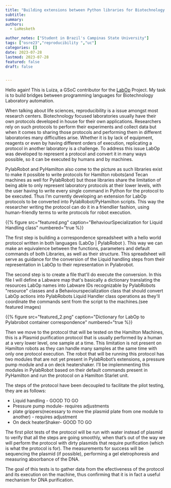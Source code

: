 ```yaml
---
title: "Building extensions between Python libraries for Biotechnology laboratories"
subtitle: 
summary: 
authors: 
  - LuHesketh

author_notes: ["Student in Brazil's Campinas State University"]
tags: ["osre23","reproducibility ","uc"]
categories: []
date: 2023-07-28
lastmod: 2023-07-28
featured: false
draft: false


---
```


Hello again! This is Luiza, a GSoC contributor for the [LabOp](/project/osre23/ucsd/labop) Project. 
My task is to build bridges between programming languages for Biotechnology Laboratory automation.

When talking about life sciences, reproducibility is a issue amongst most research centers. Biotechnology focused laboratories usually have their own protocols developed in house for their own applications. Researchers rely on such protocols to perform their experiments and collect data but when it comes to sharing those protocols and performing them in different laboratories many difficulties arise. Whether it is by lack of equipment, reagents or even by having different orders of execution, replicating a protocol in another laboratory is a challenge. To address this issue LabOp was developed to represent a protocol and convert it in many ways possible, so it can be executed by humans and by machines.

PylabRobot and PyHamilton also come to the picture as such libraries exist to make it possible to write protocols for Hamilton robots(and Tecan machines as well for PylabRobot) but those libraries share the limitation of being able to only represent laboratory protocols at their lower levels, with the user having to write every single command in Python for the protocol to be executed. Thus I’m currently developing an extension for LabOp protocols to be converted into PylabRobot/PyHamilton scripts. This way the researcher writing the protocol can do it in a friendlier fashion, using human-friendly terms to write protocols for robot execution.

{{% figure src="featured.png" caption="BehaviourSpecialization for Liquid Handling class" numbered="true %}}

The first step is building a correspondence spreadsheet with a hello world protocol written in both languages (LabOp | PylabRobot ). This way we can make an equivalence between the functions, parameters and default commands of both Libraries, as well as their structure. This spreadsheet will serve as guidance for the conversion of the Liquid handling steps from their representation in LabOp to their representation in Pylabrobot.

The second step is to create a file that'll do execute the conversion. In this file I will define a Labware map that's basically a dictionary translating the resources LabOp names into Labware IDs recognizable by PylabRobots "resource" classes and a Behaviourspecialization class that should convert LabOp actions into PylabRobots Liquid Handler class operations as they'll coordinate the commands sent from the script to the machines.(see featured images)

{{% figure src="featured_2.png" caption="Dictionary for LabOp to Pylabrobot container correspondence" numbered="true %}}


Then we move to the protocol that will be tested on the Hamilton Machines, this is a Plasmid purification protocol that is usually performed by a human at a very lower level, one sample at a time. This limitation is not present on Hamilton robots as they can handle many samples at the same time with only one protocol execution. The robot that will be running this protocol has two modules that are not yet present in PylabRobot’s extensions, a pressure pump module and a on deck heatershaker. I’ll be implemmenting this modules in PylabRobot based on their default commands present in PyHamilton and run the protocol on a Hamilton Starlet unit.

The steps of the protocol have been decoupled to facilitate the pilot testing, they are as follows: 

- Liquid handling - GOOD TO GO
- Pressure pump module- requires adjustments
- plate grippers(necessary to move the plasmid plate from one module to another) - requires adjustment
- On deck heaterShaker- GOOD TO GO


The first pilot tests of the protocol will be run with water instead of plasmid to verify that all the steps are going smoothly, when that’s out of the way we will perform the protocol with dirty plasmids that require purification (which is what the protocol is for). The measurements for success will be sequencing the plasmid (if possible), performing a gel eletrophoresis and measuring absorbance of the DNA. 

The goal of this tests is to gather data from the efectiveness of the protocol and its execution on the machine, thus confirming that it is in fact a useful mechanism for DNA purification.

